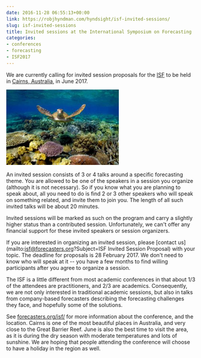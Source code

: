 ```yaml
---
date: 2016-11-28 06:55:13+00:00
link: https://robjhyndman.com/hyndsight/isf-invited-sessions/
slug: isf-invited-sessions
title: Invited sessions at the International Symposium on Forecasting
categories:
- conferences
- forecasting
- ISF2017
---
```



We are currently calling for invited session proposals for the [ISF](http://forecasters.org/isf) to be held in [Cairns, Australia](http://www.cairnstoday.com.au/), in June 2017.


![](/files/Hero-shot-Turtle-high-res-300x201.jpg)

An invited session consists of 3 or 4 talks around a specific forecasting theme. You are allowed to be one of the speakers in a session you organize (although it is not necessary). So if you know what you are planning to speak about, all you need to do is find 2 or 3 other speakers who will speak on something related, and invite them to join you. The length of all such invited talks will be about 20 minutes.

Invited sessions will be marked as such on the program and carry a slightly higher status than a contributed session. Unfortunately, we can't offer any financial support for these invited speakers or session organizers.

If you are interested in organizing an invited session, please [contact us](mailto:isf@forecasters.org?Subject=ISF Invited Session Proposal) with your topic. The deadline for proposals is 28 February 2017. We don't need to know who will speak at it -- you have a few months to find willing participants after you agree to organize a session.

The ISF is a little different from most academic conferences in that about 1/3 of the attendees are practitioners, and 2/3 are academics. Consequently, we are not only interested in traditional academic sessions, but also in talks from company-based forecasters describing the forecasting challenges they face, and hopefully some of the solutions.

See [forecasters.org/isf/](http://forecasters.org/isf) for more information about the conference, and the location. Cairns is one of the most beautiful places in Australia, and very close to the Great Barrier Reef. June is also the best time to visit the area, as it is during the dry season with moderate temperatures and lots of sunshine. We are hoping that people attending the conference will choose to have a holiday in the region as well.
